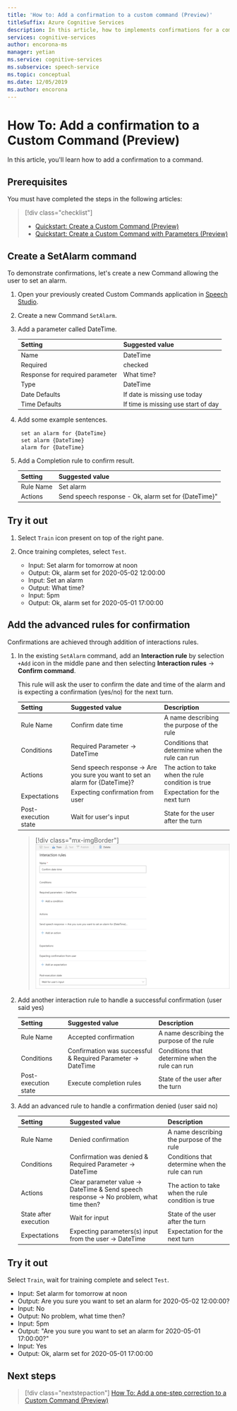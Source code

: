```yaml
---
title: 'How to: Add a confirmation to a custom command (Preview)'
titleSuffix: Azure Cognitive Services
description: In this article, how to implements confirmations for a command in Custom Commands.
services: cognitive-services
author: encorona-ms
manager: yetian
ms.service: cognitive-services
ms.subservice: speech-service
ms.topic: conceptual
ms.date: 12/05/2019
ms.author: encorona
---
```


# How To: Add a confirmation to a Custom Command (Preview)

In this article, you'll learn how to add a confirmation to a command.

## Prerequisites

You must have completed the steps in the following articles:
> [!div class="checklist"]
> *  [Quickstart: Create a Custom Command (Preview)](./quickstart-custom-speech-commands-create-new.md)
> * [Quickstart: Create a Custom Command with Parameters (Preview)](./quickstart-custom-speech-commands-create-parameters.md)

## Create a SetAlarm command

To demonstrate confirmations, let's create a new Command allowing the user to set an alarm.

1. Open your previously created Custom Commands application in [Speech Studio](https://speech.microsoft.com/).
1. Create a new Command `SetAlarm`.
1. Add a parameter called DateTime.

   | Setting                           | Suggested value                                      |
   | --------------------------------- | -----------------------------------------------------| 
   | Name                              | DateTime                                             |
   | Required                          | checked                                              |
   | Response for required parameter   | What time?                                           |
   | Type                              | DateTime                                             |
   | Date Defaults                     | If date is missing use today                         |    
   | Time Defaults                     | If time is missing use start of day                  |

1. Add some example sentences.
   
   ```
    set an alarm for {DateTime}
    set alarm {DateTime}
    alarm for {DateTime}
   ```

1. Add a Completion rule to confirm result.

   | Setting    | Suggested value                                         |
   | ---------- | ------------------------------------------------------- |
   | Rule Name  | Set alarm                                               |
   | Actions    | Send speech response - Ok, alarm set for {DateTime}"    |

## Try it out

1. Select `Train` icon present on top of the right pane.

1. Once training completes, select `Test`.
    - Input: Set alarm for tomorrow at noon
    - Output: Ok, alarm set for 2020-05-02 12:00:00
    - Input: Set an alarm
    - Output: What time?
    - Input: 5pm
    - Output: Ok, alarm set for 2020-05-01 17:00:00

## Add the advanced rules for confirmation

Confirmations are achieved through addition of interactions rules.

1. In the existing `SetAlarm` command, add an **Interaction rule** by selection `+Add` icon in the middle pane and then selecting **Interaction rules** -> **Confirm command**.

    This rule will ask the user to confirm the date and time of the alarm and is expecting a confirmation (yes/no) for the next turn.

   | Setting               | Suggested value                                                                  | Description                                        |
   | --------------------- | -------------------------------------------------------------------------------- | -------------------------------------------------- |
   | Rule Name             | Confirm date time                                                                | A name describing the purpose of the rule          |
   | Conditions            | Required Parameter -> DateTime                                                    | Conditions that determine when the rule can run    |   
   | Actions               | Send speech response -> Are you sure you want to set an alarm for {DateTime}?     | The action to take when the rule condition is true |
   | Expectations          | Expecting confirmation from user                                                 | Expectation for the next turn                      |
   | Post-execution state  | Wait for user's input                                                            | State for the user after the turn                  |
  
      > [!div class="mx-imgBorder"]
      > ![Create required parameter response](media/custom-speech-commands/add-validation-set-temperature.png)

1. Add another interaction rule to handle a successful confirmation (user said yes)

   | Setting               | Suggested value                                                                  | Description                                        |
   | --------------------- | -------------------------------------------------------------------------------- | -------------------------------------------------- |
   | Rule Name             | Accepted confirmation                                                            | A name describing the purpose of the rule          |
   | Conditions            | Confirmation was successful & Required Parameter -> DateTime                      | Conditions that determine when the rule can run    |   
   | Post-execution state | Execute completion rules                                                          | State of the user after the turn                   |

1. Add an advanced rule to handle a confirmation denied (user said no)

   | Setting               | Suggested value                                                                  | Description                                        |
   | --------------------- | -------------------------------------------------------------------------------- | -------------------------------------------------- |
   | Rule Name             | Denied confirmation                                                                   | A name describing the purpose of the rule          |
   | Conditions            | Confirmation was denied & Required Parameter -> DateTime                               | Conditions that determine when the rule can run    |   
   | Actions               | Clear parameter value -> DateTime & Send speech response -> No problem, what time then?  | The action to take when the rule condition is true |
   | State after execution | Wait for input                                                                   | State of the user after the turn                   |
   | Expectations          | Expecting parameters(s) input from the user -> DateTime                           | Expectation for the next turn                      |

## Try it out

Select `Train`, wait for training complete and select `Test`.

- Input: Set alarm for tomorrow at noon
- Output: Are you sure you want to set an alarm for 2020-05-02 12:00:00?
- Input: No
- Output: No problem, what time then?
- Input: 5pm
- Output: "Are you sure you want to set an alarm for 2020-05-01 17:00:00?"
- Input: Yes
- Output: Ok, alarm set for 2020-05-01 17:00:00

## Next steps

> [!div class="nextstepaction"]
> [How To: Add a one-step correction to a Custom Command (Preview)](./how-to-custom-speech-commands-one-step-correction.md)